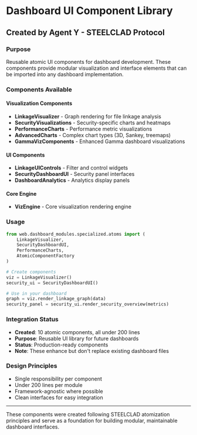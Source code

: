 # Dashboard UI Component Library
## Created by Agent Y - STEELCLAD Protocol

### Purpose
Reusable atomic UI components for dashboard development. These components provide modular visualization and interface elements that can be imported into any dashboard implementation.

### Components Available

#### Visualization Components
- **LinkageVisualizer** - Graph rendering for file linkage analysis
- **SecurityVisualizations** - Security-specific charts and heatmaps
- **PerformanceCharts** - Performance metric visualizations
- **AdvancedCharts** - Complex chart types (3D, Sankey, treemaps)
- **GammaVizComponents** - Enhanced Gamma dashboard visualizations

#### UI Components  
- **LinkageUIControls** - Filter and control widgets
- **SecurityDashboardUI** - Security panel interfaces
- **DashboardAnalytics** - Analytics display panels

#### Core Engine
- **VizEngine** - Core visualization rendering engine

### Usage

```python
from web.dashboard_modules.specialized.atoms import (
    LinkageVisualizer,
    SecurityDashboardUI,
    PerformanceCharts,
    AtomicComponentFactory
)

# Create components
viz = LinkageVisualizer()
security_ui = SecurityDashboardUI()

# Use in your dashboard
graph = viz.render_linkage_graph(data)
security_panel = security_ui.render_security_overview(metrics)
```

### Integration Status
- **Created**: 10 atomic components, all under 200 lines
- **Purpose**: Reusable UI library for future dashboards
- **Status**: Production-ready components
- **Note**: These enhance but don't replace existing dashboard files

### Design Principles
- Single responsibility per component
- Under 200 lines per module
- Framework-agnostic where possible
- Clean interfaces for easy integration

---

These components were created following STEELCLAD atomization principles and serve as a foundation for building modular, maintainable dashboard interfaces.